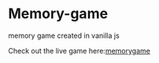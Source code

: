 # Memory-game
memory game created in vanilla js

Check out the live game here:[memorygame](https://elizabeth87.github.io/Memory-game/)
